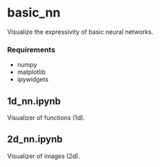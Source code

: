# basic_nn
Visualize the expressivity of basic neural networks.

### Requirements
- numpy
- matplotlib
- ipywidgets

## 1d_nn.ipynb
Visualizer of functions (1d).

## 2d_nn.ipynb
Visualizer of images (2d).
